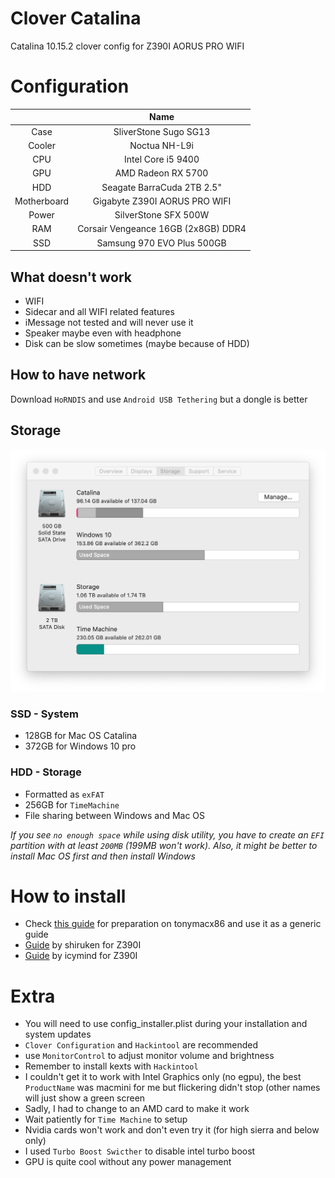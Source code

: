 # Clover Catalina
Catalina 10.15.2 clover config for Z390I AORUS PRO WIFI

# Configuration
||Name|
|:---:|:---:|
|Case|SliverStone Sugo SG13|
|Cooler|Noctua NH-L9i|
|CPU|Intel Core i5 9400|
|GPU|AMD Radeon RX 5700|
|HDD|Seagate BarraCuda 2TB 2.5"|
|Motherboard|Gigabyte Z390I AORUS PRO WIFI|
|Power|SilverStone SFX 500W|
|RAM|Corsair Vengeance 16GB (2x8GB) DDR4|
|SSD|Samsung 970 EVO Plus 500GB|


## What doesn't work
- WIFI
- Sidecar and all WIFI related features
- iMessage not tested and will never use it
- Speaker maybe even with headphone
- Disk can be slow sometimes (maybe because of HDD)

## How to have network
Download `HoRNDIS` and use `Android USB Tethering` but a dongle is better

## Storage
![screenshot from mac os](https://raw.githubusercontent.com/HenryQuan/clover_catalina/master/assets/storage.png)
### SSD - System
- 128GB for Mac OS Catalina
- 372GB for Windows 10 pro
### HDD - Storage
- Formatted as `exFAT`
- 256GB for `TimeMachine`
- File sharing between Windows and Mac OS

*If you see `no enough space` while using disk utility, you have to create an `EFI` partition with at least `200MB` (199MB won't work). Also, it might be better to install Mac OS first and then install Windows*

# How to install
- Check [this guide](https://www.tonymacx86.com/threads/unibeast-install-macos-catalina-on-any-supported-intel-based-pc.285366/) for preparation on tonymacx86 and use it as a generic guide
- [Guide](https://github.com/shiruken/hackintosh) by shiruken for Z390I
- [Guide](https://github.com/icymind/hackintosh) by icymind for Z390I

# Extra
- You will need to use config_installer.plist during your installation and system updates
- `Clover Configuration` and `Hackintool` are recommended
- use `MonitorControl` to adjust monitor volume and brightness
- Remember to install kexts with `Hackintool`
- I couldn't get it to work with Intel Graphics only (no egpu), the best `ProductName` was macmini for me but flickering didn't stop (other names will just show a green screen
- Sadly, I had to change to an AMD card to make it work
- Wait patiently for `Time Machine` to setup
- Nvidia cards won't work and don't even try it (for high sierra and below only)
- I used `Turbo Boost Swicther` to disable intel turbo boost
- GPU is quite cool without any power management
